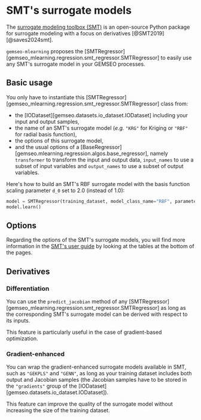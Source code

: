<!--
Copyright 2021 IRT Saint Exupéry, https://www.irt-saintexupery.com

This work is licensed under the Creative Commons Attribution-ShareAlike 4.0
International License. To view a copy of this license, visit
http://creativecommons.org/licenses/by-sa/4.0/ or send a letter to Creative
Commons, PO Box 1866, Mountain View, CA 94042, USA.
-->
# SMT's surrogate models

The [surrogate modeling toolbox (SMT)](https://smt.readthedocs.io)
is an open-source Python package for surrogate modeling with a focus on derivatives [@SMT2019][@saves2024smt].

`gemseo-mlearning` proposes the [SMTRegressor][gemseo_mlearning.regression.smt_regressor.SMTRegressor]
to easily use any SMT's surrogate model in your GEMSEO processes.

## Basic usage

You only have to instantiate this [SMTRegressor][gemseo_mlearning.regression.smt_regressor.SMTRegressor] class from:

- the [IODataset][gemseo.datasets.io_dataset.IODataset] including your input and output samples,
- the name of an SMT's surrogate model (*e.g.* `"KRG"` for Kriging or `"RBF"` for radial basis function),
- the options of this surrogate model,
- and the usual options of a [BaseRegressor][gemseo.mlearning.regression.algos.base_regressor],
  namely
  `transformer` to transform the input and output data,
  `input_names` to use a subset of input variables and
  `output_names` to use a subset of output variables.

Here's how to build an SMT's RBF surrogate model with the basis function scaling parameter `d_0` set to 2.0 (instead of 1.0):

```python
model = SMTRegressor(training_dataset, model_class_name="RBF", parameters={"d0": 2})
model.learn()
```

## Options

Regarding the options of the SMT's surrogate models,
you will find more information in the [SMT's user guide](https://smt.readthedocs.io/en/latest/_src_docs/surrogate_models.html)
by looking at the tables at the bottom of the pages.

## Derivatives

### Differentiation

You can use the `predict_jacobian` method of any [SMTRegressor][gemseo_mlearning.regression.smt_regressor.SMTRegressor]
as long as the corresponding SMT's surrogate model can be derived with respect to its inputs.

This feature is particularly useful in the case of gradient-based optimization.

### Gradient-enhanced

You can wrap the gradient-enhanced surrogate models available in SMT,
such as `"GEKPLS"` and `"GENN"`,
as long as your training dataset includes both output and Jacobian samples
(the Jacobian samples have to be stored in the `"gradients"` group
of the [IODataset][gemseo.datasets.io_dataset.IODataset]).

This feature can improve the quality of the surrogate model without increasing the size of the training dataset.
